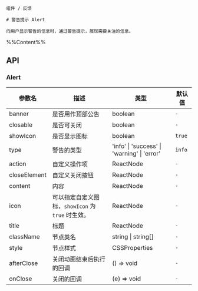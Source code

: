 `````
组件 / 反馈

# 警告提示 Alert

向用户显示警告的信息时，通过警告提示，展现需要关注的信息。
`````

%%Content%%

## API

### Alert

|参数名|描述|类型|默认值|
|---|---|---|---|
|banner|是否用作顶部公告|boolean |`-`|
|closable|是否可关闭|boolean |`-`|
|showIcon|是否显示图标|boolean |`true`|
|type|警告的类型|'info' \| 'success' \| 'warning' \| 'error' |`info`|
|action|自定义操作项|ReactNode |`-`|
|closeElement|自定义关闭按钮|ReactNode |`-`|
|content|内容|ReactNode |`-`|
|icon|可以指定自定义图标，`showIcon` 为 `true` 时生效。|ReactNode |`-`|
|title|标题|ReactNode |`-`|
|className|节点类名|string \| string[] |`-`|
|style|节点样式|CSSProperties |`-`|
|afterClose|关闭动画结束后执行的回调|() => void |`-`|
|onClose|关闭的回调|(e) => void |`-`|

